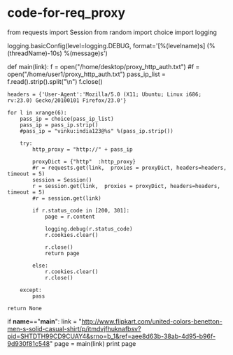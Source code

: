 code-for-req_proxy
==================


from requests import Session
from random import choice
import logging

logging.basicConfig(level=logging.DEBUG, format='[%(levelname)s] (%(threadName)-10s) %(message)s')




def main(link):
    f = open("/home/desktop/proxy_http_auth.txt")
    #f = open("/home/user1/proxy_http_auth.txt")
    pass_ip_list = f.read().strip().split("\n")
    f.close()

    headers = {'User-Agent':'Mozilla/5.0 (X11; Ubuntu; Linux i686; rv:23.0) Gecko/20100101 Firefox/23.0'}

    for l in xrange(6):
        pass_ip = choice(pass_ip_list)
        pass_ip = pass_ip.strip()
        #pass_ip = "vinku:india123@%s" %(pass_ip.strip())

        try:
            http_proxy = "http://" + pass_ip

            proxyDict = {"http"  :http_proxy}
            #r = requests.get(link,  proxies = proxyDict, headers=headers, timeout = 5)
            session = Session()
            r = session.get(link,  proxies = proxyDict, headers=headers, timeout = 5)
            #r = session.get(link)

            if r.status_code in [200, 301]:
                page = r.content

                logging.debug(r.status_code)
                r.cookies.clear()

                r.close()
                return page

            else:
                r.cookies.clear()
                r.close()

        except:
            pass

    return None




if __name__=="__main__":
    link = "http://www.flipkart.com/united-colors-benetton-men-s-solid-casual-shirt/p/itmdvjfhuknafbsv?pid=SHTDTH99CD9CUAY4&srno=b_1&ref=aee8d63b-38ab-4d95-b96f-9d930f81c548"
    page = main(link)
    print page
